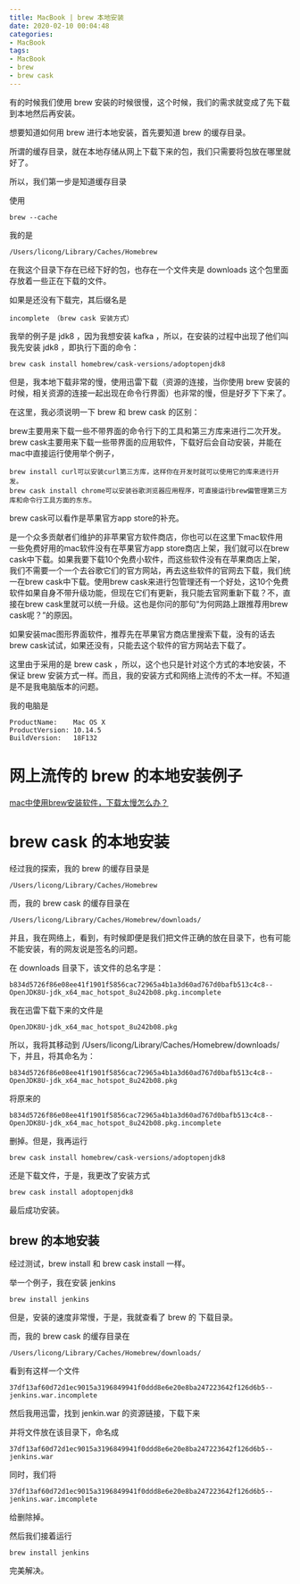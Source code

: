 ```yaml
---
title: MacBook | brew 本地安装
date: 2020-02-10 00:04:48
categories:
- MacBook
tags:
- MacBook
- brew
- brew cask
---
```

有的时候我们使用 brew 安装的时候很慢，这个时候，我们的需求就变成了先下载到本地然后再安装。

<!-- more -->

想要知道如何用 brew 进行本地安装，首先要知道 brew 的缓存目录。

所谓的缓存目录，就在本地存储从网上下载下来的包，我们只需要将包放在哪里就好了。

所以，我们第一步是知道缓存目录

使用

	brew --cache

我的是

	/Users/licong/Library/Caches/Homebrew

在我这个目录下存在已经下好的包，也存在一个文件夹是 downloads 这个包里面存放着一些正在下载的文件。

如果是还没有下载完，其后缀名是

	incomplete （brew cask 安装方式）

我举的例子是 jdk8 ，因为我想安装 kafka ，所以，在安装的过程中出现了他们叫我先安装 jdk8 ，即执行下面的命令：

	brew cask install homebrew/cask-versions/adoptopenjdk8

但是，我本地下载非常的慢，使用迅雷下载（资源的连接，当你使用 brew 安装的时候，相关资源的连接一起出现在命令行界面）也非常的慢，但是好歹下下来了。

在这里，我必须说明一下 brew 和 brew cask 的区别：


brew主要用来下载一些不带界面的命令行下的工具和第三方库来进行二次开发。brew cask主要用来下载一些带界面的应用软件，下载好后会自动安装，并能在mac中直接运行使用举个例子，

	brew install curl可以安装curl第三方库，这样你在开发时就可以使用它的库来进行开发。
	brew cask install chrome可以安装谷歌浏览器应用程序，可直接运行brew偏管理第三方库和命令行工具方面的东东。

brew cask可以看作是苹果官方app store的补充。

是一个众多贡献者们维护的非苹果官方软件商店，你也可以在这里下mac软件用一些免费好用的mac软件没有在苹果官方app store商店上架，我们就可以在brew cask中下载。如果我要下载10个免费小软件，而这些软件没有在苹果商店上架，我们不需要一个一个去谷歌它们的官方网站，再去这些软件的官网去下载，我们统一在brew cask中下载。使用brew cask来进行包管理还有一个好处，这10个免费软件如果自身不带升级功能，但现在它们有更新，我只能去官网重新下载？不，直接在brew cask里就可以统一升级。这也是你问的那句“为何网路上跟推荐用brew cask呢？”的原因。

如果安装mac图形界面软件，推荐先在苹果官方商店里搜索下载，没有的话去brew cask试试，如果还没有，只能去这个软件的官方网站去下载了。

这里由于采用的是 brew cask ，所以，这个也只是针对这个方式的本地安装，不保证 brew 安装方式一样。而且，我的安装方式和网络上流传的不太一样。不知道是不是我电脑版本的问题。

我的电脑是

	ProductName:	Mac OS X
	ProductVersion:	10.14.5
	BuildVersion:	18F132

# 网上流传的 brew 的本地安装例子

[mac中使用brew安装软件，下载太慢怎么办？](https://www.jianshu.com/p/03d1db713f76)

# brew cask 的本地安装

经过我的探索，我的 brew 的缓存目录是

	/Users/licong/Library/Caches/Homebrew

而，我的 brew cask 的缓存目录在

	/Users/licong/Library/Caches/Homebrew/downloads/

并且，我在网络上，看到，有时候即便是我们把文件正确的放在目录下，也有可能不能安装，有的网友说是签名的问题。

在 downloads 目录下，该文件的总名字是：

	b834d5726f86e08ee41f1901f5856cac72965a4b1a3d60ad767d0bafb513c4c8--OpenJDK8U-jdk_x64_mac_hotspot_8u242b08.pkg.incomplete

我在迅雷下载下来的文件是

	OpenJDK8U-jdk_x64_mac_hotspot_8u242b08.pkg

所以，我将其移动到 /Users/licong/Library/Caches/Homebrew/downloads/ 下，并且，将其命名为：

	b834d5726f86e08ee41f1901f5856cac72965a4b1a3d60ad767d0bafb513c4c8--OpenJDK8U-jdk_x64_mac_hotspot_8u242b08.pkg

将原来的

	b834d5726f86e08ee41f1901f5856cac72965a4b1a3d60ad767d0bafb513c4c8--OpenJDK8U-jdk_x64_mac_hotspot_8u242b08.pkg.incomplete

删掉。但是，我再运行

	brew cask install homebrew/cask-versions/adoptopenjdk8

还是下载文件，于是，我更改了安装方式

	brew cask install adoptopenjdk8

最后成功安装。

## brew 的本地安装

经过测试，brew install 和 brew cask install 一样。

举一个例子，我在安装 jenkins

	brew install jenkins

但是，安装的速度非常慢，于是，我就查看了 brew 的 下载目录。

而，我的 brew cask 的缓存目录在

	/Users/licong/Library/Caches/Homebrew/downloads/

看到有这样一个文件

	37df13af60d72d1ec9015a3196849941f0ddd8e6e20e8ba247223642f126d6b5--jenkins.war.incomplete

然后我用迅雷，找到 jenkin.war 的资源链接，下载下来

并将文件放在该目录下，命名成

	37df13af60d72d1ec9015a3196849941f0ddd8e6e20e8ba247223642f126d6b5--jenkins.war

同时，我们将

	37df13af60d72d1ec9015a3196849941f0ddd8e6e20e8ba247223642f126d6b5--jenkins.war.imcomplete

给删除掉。

然后我们接着运行

	brew install jenkins

完美解决。
